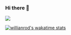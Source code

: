 ### Hi there 👋

<!--
**gizempesen/gizempesen** is a ✨ _special_ ✨ repository because its `README.md` (this file) appears on your GitHub profile.

Here are some ideas to get you started:

- 🔭 I’m currently working on 
- 🌱 I’m currently learning ...
- 👯 I’m looking to collaborate on ...
- 🤔 I’m looking for help with ...
- 💬 Ask me about ...
- 📫 How to reach me: ...
- 😄 Pronouns: ...
- ⚡ Fun fact: ...
-->

<a href="https://github.com/gizempesen">
  <img align="center" src="https://github-readme-stats.anuraghazra1.vercel.app/api/top-langs/?username=gizempesen&layout=compact&theme=radical" />
</a>

[![willianrod's wakatime stats](https://github-readme-stats.vercel.app/api/wakatime?username=gizempesen)](https://github.com/gizempesen/gizempesen/github-readme-stats)
